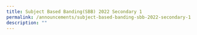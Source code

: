 ```yaml
---
title: Subject Based Banding(SBB) 2022 Secondary 1
permalink: /announcements/subject-based-banding-sbb-2022-secondary-1
description: ""
---
```

